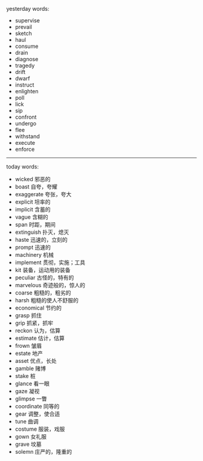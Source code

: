 yesterday words:
- supervise
- prevail
- sketch
- haul
- consume
- drain
- diagnose
- tragedy
- drift
- dwarf
- instruct
- enlighten
- poll
- lick
- sip
- confront
- undergo
- flee
- withstand
- execute
- enforce
---
today words:
- wicked   邪恶的
- boast  自夸，夸耀
- exaggerate  夸张，夸大
- explicit   坦率的
- implicit   含蓄的
- vague  含糊的
- span  时距，期间
- extinguish  扑灭，熄灭
- haste  迅速的，立刻的
- prompt  迅速的 
- machinery  机械
- implement  贯彻，实施；工具
- kit  装备，运动用的装备
- peculiar  古怪的，特有的
- marvelous  奇迹般的，惊人的
- coarse  粗糙的，粗劣的
- harsh  粗糙的使人不舒服的
- economical  节约的
- grasp  抓住
- grip  抓紧，抓牢
- reckon  认为，估算
- estimate  估计，估算
- frown  皱眉
- estate  地产
- asset  优点，长处
- gamble  赌博
- stake  桩
- glance  看一眼
- gaze  凝视
- glimpse  一瞥
- coordinate  同等的
- gear  调整，使合适
- tune  曲调
- costume  服装，戏服
- gown  女礼服
- grave  坟墓
- solemn  庄严的，隆重的
